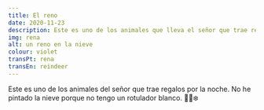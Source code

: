 ```yaml
---
title: El reno
date: 2020-11-23
description: Este es uno de los animales que lleva el señor que trae regalos.
img: rena
alt: un reno en la nieve
colour: violet
transPt: rena
transEn: reindeer
---
```


Este es uno de los animales del señor que trae regalos por la noche. No he pintado la nieve porque no tengo un rotulador blanco. 🦌🎁❄️